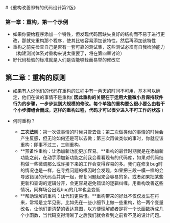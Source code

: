 <!--
 * @Date: 2022-01-07 23:58:47
 * @LastEditors: Lewis
 * @LastEditTime: 2022-01-07 23:58:47
  -->

#《重构改善即有的代码设计第2版》

### 第一章：重构，第一个示例

- 如果你要给程序添加一个特性，但发现代码因缺失良好的结构而不易于进行更改，那就先重构那个程序，使其比较容易添加该特性，然后再添加该特性
- 重构之前先检查自己是否有一套可靠的测试集，这些测试必须有自我检验能力（构建测试体系对重构来说太重要了，将在第四章讨论）
- 好代码检验的标准就是人们是否能够轻而易举的修改它

## 第二章：重构的原则

- 如果有人说他们的代码在重构的过程中有一两天的时间不可用，基本可以确定，他们在做的事情不是重构( **因此重构的关键在于运用大量微小且保持软件行为的步骤，一步步达到大规模的修改。每个单独的重构要么很小要么由若干个小步骤组合而成，这样的重构过程，代码才可以很少进入不可工作的状态** )

- 何时重构？

  - **三次法则**：第一次做事情的时候只管去做；第二次做类似的事情的时候会产生反感，但无论如何还是可以去做；第三次再做类似的事时，你就应该重构；即事不过三，三则重构。
  - **预备性重构：让添加新功能更加容易。**重构的最佳时期就是在添加新功能之前，在动手添加新功能之前我会看看现有的代码库，如果对代码结构做一些微调那么或许接下来的工作会变得容易的多。我们在修复bug时的情况也是一样，在寻找问题的根因时会发现，如果把三段一模一样的会导致错误的代码合并到一起，修复问题起来会容易的多。或者如果把某些更新和查询的逻辑分开，会更容易避免错误的逻辑纠缠。用重构改善这些情况，同样场合出现bug的几率也会变低
  - **帮助理解的重构：让代码更易懂。**重构带来的好处不仅仅发生在将来，常常是立竿见影。比如先在一些小细节上做一些重构，给一两个变量改名，让他们更清楚的表达意图，以方便理解或者是将一个长函数拆成几个小函数，当代码变得清晰了之后我们就会看到之前看不见的设计问题。

  ​



